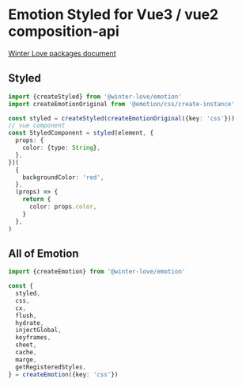 # Emotion Styled for Vue3 / vue2 composition-api

[Winter Love packages document](https://winter-love.github.io/web/)

## Styled 

```typescript
import {createStyled} from '@winter-love/emotion'
import createEmotionOriginal from '@emotion/css/create-instance'

const styled = createStyled(createEmotionOriginal({key: 'css'}))
// vue component
const StyledComponent = styled(element, {
  props: {
    color: {type: String},
  },
})(
  {
    backgroundColor: 'red',
  },
  (props) => {
    return {
      color: props.color,
    }
  },
)
```

## All of Emotion

```typescript
import {createEmotion} from '@winter-love/emotion'

const {
  styled,
  css,
  cx,
  flush,
  hydrate,
  injectGlobal,
  keyframes,
  sheet,
  cache,
  marge,
  getRegisteredStyles,
} = createEmotion({key: 'css'})

```
